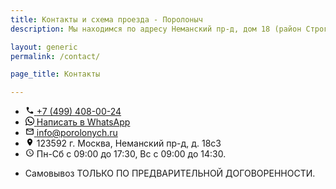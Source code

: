```yaml
---
title: Контакты и схема проезда - Поролоныч
description: Мы находимся по адресу Неманский пр-д, дом 18 (район Строгино), 100 метров от МКАД.

layout: generic
permalink: /contact/

page_title: Контакты

---
```

<section class="product_add_info">
	<div id='map'></div>
	<ul class="alt">
		<li>
			<a href="tel:+74994080024">
				<svg height="1em" viewBox="0 0 24 24" class="icon" xmlns="http://www.w3.org/2000/svg">
					<path fill="none" d="M0 0h24v24H0V0z"></path><path d="M19.23 15.26l-2.54-.29c-.61-.07-1.21.14-1.64.57l-1.84 1.84c-2.83-1.44-5.15-3.75-6.59-6.59l1.85-1.85c.43-.43.64-1.03.57-1.64l-.29-2.52c-.12-1.01-.97-1.77-1.99-1.77H5.03c-1.13 0-2.07.94-2 2.07.53 8.54 7.36 15.36 15.89 15.89 1.13.07 2.07-.87 2.07-2v-1.73c.01-1.01-.75-1.86-1.76-1.98z"></path>
				</svg>
				<span itemprop="telephone">+7&nbsp;(499)&nbsp;408-00-24</span>
			</a>
		</li>
		<li>
			<a href="https://wa.me/79261369623">
				<svg height="1em" viewBox="0 0 24 24" class="icon" xmlns="http://www.w3.org/2000/svg">
					<path d="M17.498 14.382c-.301-.15-1.767-.867-2.04-.966-.273-.101-.473-.15-.673.15-.197.295-.771.964-.944 1.162-.175.195-.349.21-.646.075-.3-.15-1.263-.465-2.403-1.485-.888-.795-1.484-1.77-1.66-2.07-.174-.3-.019-.465.13-.615.136-.135.301-.345.451-.523.146-.181.194-.301.297-.496.1-.21.049-.375-.025-.524-.075-.15-.672-1.62-.922-2.206-.24-.584-.487-.51-.672-.51-.172-.015-.371-.015-.571-.015-.2 0-.523.074-.797.359-.273.3-1.045 1.02-1.045 2.475s1.07 2.865 1.219 3.075c.149.195 2.105 3.195 5.1 4.485.714.3 1.27.48 1.704.629.714.227 1.365.195 1.88.121.574-.091 1.767-.721 2.016-1.426.255-.705.255-1.29.18-1.425-.074-.135-.27-.21-.57-.345m-5.446 7.443h-.016c-1.77 0-3.524-.48-5.055-1.38l-.36-.214-3.75.975 1.005-3.645-.239-.375c-.99-1.576-1.516-3.391-1.516-5.26 0-5.445 4.455-9.885 9.942-9.885 2.654 0 5.145 1.035 7.021 2.91 1.875 1.859 2.909 4.35 2.909 6.99-.004 5.444-4.46 9.885-9.935 9.885M20.52 3.449C18.24 1.245 15.24 0 12.045 0 5.463 0 .104 5.334.101 11.893c0 2.096.549 4.14 1.595 5.945L0 24l6.335-1.652c1.746.943 3.71 1.444 5.71 1.447h.006c6.585 0 11.946-5.336 11.949-11.896 0-3.176-1.24-6.165-3.495-8.411"/>
				</svg>
				<span>Написать в WhatsApp</span>
			</a>
		</li>
		<li>
			<a href="mailto:info@porolonych.ru">
				<svg height="1em" viewBox="0 0 24 24" class="icon" xmlns="http://www.w3.org/2000/svg">
					<path fill="none" d="M0 0h24v24H0V0z"/><path d="M22 6c0-1.1-.9-2-2-2H4c-1.1 0-2 .9-2 2v12c0 1.1.9 2 2 2h16c1.1 0 2-.9 2-2V6zm-2 0l-8 4.99L4 6h16zm0 12H4V8l8 5 8-5v10z"/>
				</svg>
				<span itemprop="email">info@porolonych.ru</span>
			</a>
		</li>
		<li>
			<div itemprop="address" itemscope itemtype="http://schema.org/PostalAddress">
				<svg height="1em" viewBox="0 0 24 24" class="icon" xmlns="http://www.w3.org/2000/svg">
					<path fill="none" d="M0 0h24v24H0V0z"/><path d="M12 2C8.13 2 5 5.13 5 9c0 4.17 4.42 9.92 6.24 12.11.4.48 1.13.48 1.53 0C14.58 18.92 19 13.17 19 9c0-3.87-3.13-7-7-7zm0 9.5c-1.38 0-2.5-1.12-2.5-2.5s1.12-2.5 2.5-2.5 2.5 1.12 2.5 2.5-1.12 2.5-2.5 2.5z"/>
				</svg>
				<span itemprop="postalCode">123592</span> г. <span itemprop="addressLocality">Москва</span>, <span itemprop="streetAddress">Неманский пр-д, д. 18c3</span>
			</div>
		</li>
		<li>
			<svg height="1em" viewBox="0 0 24 24" class="icon" xmlns="http://www.w3.org/2000/svg">
				<path fill="none" d="M0 0h24v24H0V0z"/><path d="M11.99 2C6.47 2 2 6.48 2 12s4.47 10 9.99 10C17.52 22 22 17.52 22 12S17.52 2 11.99 2zM12 20c-4.42 0-8-3.58-8-8s3.58-8 8-8 8 3.58 8 8-3.58 8-8 8zm-.22-13h-.06c-.4 0-.72.32-.72.72v4.72c0 .35.18.68.49.86l4.15 2.49c.34.2.78.1.98-.24.21-.34.1-.79-.25-.99l-3.87-2.3V7.72c0-.4-.32-.72-.72-.72z"/>
			</svg>
			<data itemprop="openingHours" value="Mo-Fri 10:00−20:00"> Пн-Сб с 09:00 до 17:30, Вс с 09:00 до 14:30.</data>
		</li>
		<li>
			<p>Самовывоз ТОЛЬКО ПО ПРЕДВАРИТЕЛЬНОЙ ДОГОВОРЕННОСТИ.</p>
		</li>
	</ul>
	
</section>
<script> 
	function initMap() {
	google.maps.event.addDomListener(window, 'load', init);
	var map;
	function init() {
		var mapOptions = {
			center: new google.maps.LatLng(55.805811,37.389688),
			zoom: 17,
			zoomControl: true,
			zoomControlOptions: {
				style: google.maps.ZoomControlStyle.LARGE,
			},
			disableDoubleClickZoom: false,
			mapTypeControl: false,
			mapTypeControlOptions: {
				style: google.maps.MapTypeControlStyle.HORIZONTAL_BAR,
			},
			scaleControl: false,
			scrollwheel: false,
			panControl: false,
			streetViewControl: false,
			draggable : true,
			overviewMapControl: false,
			overviewMapControlOptions: {
				opened: false,
			},
			mapTypeId: google.maps.MapTypeId.ROADMAP,
			styles: [{"featureType":"landscape","stylers":[{"saturation":-100},{"lightness":65},{"visibility":"on"}]},{"featureType":"poi","stylers":[{"saturation":-100},{"lightness":51},{"visibility":"simplified"}]},{"featureType":"road.highway","stylers":[{"saturation":-100},{"visibility":"simplified"}]},{"featureType":"road.arterial","stylers":[{"saturation":-100},{"lightness":30},{"visibility":"on"}]},{"featureType":"road.local","stylers":[{"saturation":-100},{"lightness":40},{"visibility":"on"}]},{"featureType":"transit","stylers":[{"saturation":-100},{"visibility":"simplified"}]},{"featureType":"administrative.province","stylers":[{"visibility":"off"}]},{"featureType":"water","elementType":"labels","stylers":[{"visibility":"on"},{"lightness":-25},{"saturation":-100}]},{"featureType":"water","elementType":"geometry","stylers":[{"hue":"#ffff00"},{"lightness":-25},{"saturation":-97}]}],
		}
		var mapElement = document.getElementById('map');
		var map = new google.maps.Map(mapElement, mapOptions);
		var locations = [['\"Поролоныч\"', 'Неманский пр-д, д. 18c3', '+7 (926) 136-96-23', 'undefined', 'undefined', 55.805811, 37.389688, '/images/solid-pin-orange.png']];
		for (i = 0; i < locations.length; i++) {
			if (locations[i][1] =='undefined'){ description ='';} else { description = locations[i][1];}
			if (locations[i][2] =='undefined'){ telephone ='';} else { telephone = locations[i][2];}
			if (locations[i][3] =='undefined'){ email ='';} else { email = locations[i][3];}
			if (locations[i][4] =='undefined'){ web ='';} else { web = locations[i][4];}
			if (locations[i][7] =='undefined'){ markericon ='';} else { markericon = locations[i][7];}
			marker = new google.maps.Marker({
				icon: markericon,
				position: new google.maps.LatLng(locations[i][5], locations[i][6]),
				map: map,
				title: locations[i][0],
				desc: description,
				tel: telephone,
				email: email,
				web: web
			});
if (web.substring(0, 7) != "https://") {
link = "https://" + web;
} else {
link = web;
}
			bindInfoWindow(marker, map, locations[i][0], description, telephone, email, web, link);
		}
	function bindInfoWindow(marker, map, title, desc, telephone, email, web, link) {
		var infoWindowVisible = (function () {
				var currentlyVisible = false;
				return function (visible) {
					if (visible !== undefined) {
						currentlyVisible = visible;
					}
					return currentlyVisible;
				};
			}());
			iw = new google.maps.InfoWindow();
			google.maps.event.addListener(marker, 'click', function() {
				if (infoWindowVisible()) {
					iw.close();
					infoWindowVisible(false);
				} else {
					var html= "<div style='color:#100e11;background-color:#fff;padding:5px;width:250px;'><h4>"+title+"</h4><p>"+desc+"<p><p>"+telephone+"<p><a href='mailto:"+email+"' >"+email+"<a><a href='"+link+"'' >"+web+"<a></div>";
					iw = new google.maps.InfoWindow({content:html});
					iw.open(map,marker);
					infoWindowVisible(true);
				}
		});
		google.maps.event.addListener(iw, 'closeclick', function () {
			infoWindowVisible(false);
		});
	}
}
}
</script>
<script async src='https://maps.googleapis.com/maps/api/js?key=AIzaSyCRZ287SLI6Flr2HWzKJgAzo__-5ScvU4I&extension=.js&callback=initMap'></script>